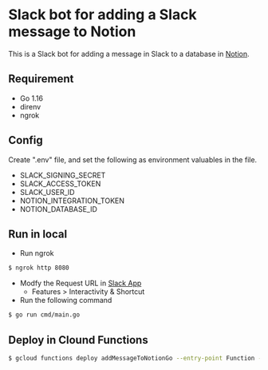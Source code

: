 # Slack bot for adding a Slack message to Notion
This is a Slack bot for adding a message in Slack to a database in [Notion](https://www.notion.so).

## Requirement
* Go 1.16
* direnv
* ngrok

## Config
Create ".env" file, and set the following as environment valuables in the file.
* SLACK_SIGNING_SECRET
* SLACK_ACCESS_TOKEN
* SLACK_USER_ID
* NOTION_INTEGRATION_TOKEN
* NOTION_DATABASE_ID

## Run in local
* Run ngrok
```bash
$ ngrok http 8080
```
* Modfy the Request URL in [Slack App](https://api.slack.com/apps)
    - Features > Interactivity & Shortcut
* Run the following command
```bash
$ go run cmd/main.go
```

## Deploy in Clound Functions
```bash
$ gcloud functions deploy addMessageToNotionGo --entry-point Function --trigger-http --runtime go116 --region asia-northeast1 --set-env-vars NOTION_INTEGRATION_TOKEN=<ANY_VALUE>,NOTION_DATABASE_ID=<ANY_VALUE>,SLACK_SIGNING_SECRET=<ANY_VALUE>,SLACK_ACCESS_TOKEN=<ANY_VALUE>,SLACK_USER_ID=<ANY_VALUE>
```
